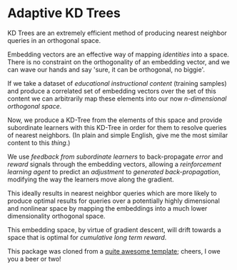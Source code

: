 # Adaptive KD Trees

KD Trees are an extremely efficient method of producing nearest neighbor queries in an orthogonal space.

Embedding vectors are an effective way of mapping *identities* into a space. There is no constraint on the orthogonality of an embedding vector, and we can wave our hands and say 'sure, it can be orthogonal, no biggie'.

If we take a dataset of *educational instructional content* (training samples) and produce a correlated set of embedding vectors over the set of this content we can arbitrarily map these elements into our now *n-dimensional orthogonal space*.

Now, we produce a KD-Tree from the elements of this space and provide subordinate learners with this KD-Tree in order for them to resolve queries of nearest neighbors. (In plain and simple English, give me the most similar content to this *thing*.)

We use *feedback from subordinate learners* to back-propagate *error* and *reward* signals through the embedding vectors, allowing a *reinforcement learning agent* to predict an *adjustment* to *generated back-propagation*, modifying the way the learners move along the gradient.

This ideally results in nearest neighbor queries which are more likely to produce optimal results for queries over a potentially highly dimensional and nonlinear space by mapping the embeddings into a much lower dimensionality orthogonal space.

This embedding space, by virtue of gradient descent, will drift towards a space that is optimal for *cumulative long term reward*.

This package was cloned from a [quite awesome template](https://github.com/AlexIoannides/py-package-template); cheers, I owe you a beer or two!
